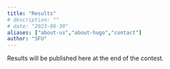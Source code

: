 ```yaml
---
title: "Results"
# description: ""
# date: "2023-06-30"
aliases: ["about-us","about-hugo","contact"]
author: "SFU"
---
```


Results will be published here at the end of the contest.
